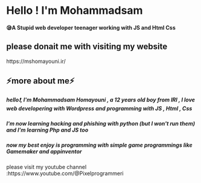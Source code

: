 <h1>Hello ! I'm Mohammadsam</h1>
<h4>😪A Stupid web developer teenager working with JS and Html Css</h4>

<h2>please donait me with visiting my website</h2>
https://mshomayouni.ir/
<h2>⚡more about me⚡</h2>
<h5>hello❗, I'm Mohammadsam Homayouni , a 12 years old boy from IRI , I love web developering with Wordpress and programming with JS , Html , Css<h5>
<h5>I'm now learning hacking and phishing with python (but I won't run them) and I'm learning Php and JS too</h5>
<h5>now my best enjoy is programming with simple game programmings like Gamemaker and appinventor</h5>
please visit my youtube channel :https://www.youtube.com/@Pixelprogrammeri


